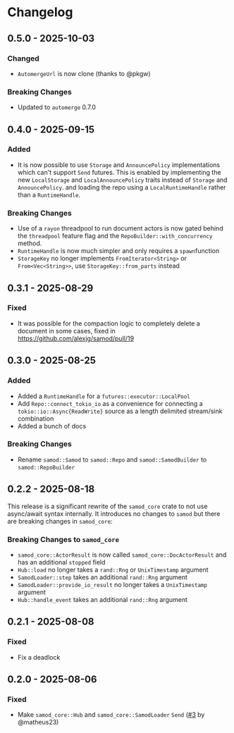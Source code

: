 # Changelog

## 0.5.0 - 2025-10-03

### Changed

* `AutomergeUrl` is now clone (thanks to @pkgw)

### Breaking Changes

* Updated to `automerge` 0.7.0

## 0.4.0 - 2025-09-15

### Added

* It is now possible to use `Storage` and `AnnouncePolicy` implementations which
  can't support `Send` futures. This is enabled by implementing the new
  `LocalStorage` and `LocalAnnouncePolicy` traits instead of `Storage` and
  `AnnouncePolicy`. and loading the repo using a `LocalRuntimeHandle` rather
  than a `RuntimeHandle`.

### Breaking Changes

* Use of a `rayon` threadpool to run document actors is now gated behind the
  `threadpool` feature flag and the `RepoBuilder::with_concurrency` method.
* `RuntimeHandle` is now much simpler and only requires a `spawn`function
* `StorageKey` no longer implements `FromIterator<String>` or
  `From<Vec<String>>`, use `StorageKey::from_parts` instead

## 0.3.1 - 2025-08-29

### Fixed

* It was possible for the compaction logic to completely delete a document in
  some cases, fixed in https://github.com/alexjg/samod/pull/19

## 0.3.0 - 2025-08-25

### Added

* Added a `RuntimeHandle` for a `futures::executor::LocalPool`
* Add `Repo::connect_tokio_io` as a convenience for connecting a
  `tokio::io::Async{ReadWrite}` source as a length delimited stream/sink
  combination
* Added a bunch of docs

### Breaking Changes

* Rename `samod::Samod` to `samod::Repo` and `samod::SamodBuilder` to `samod::RepoBuilder`

## 0.2.2 - 2025-08-18

This release is a significant rewrite of the `samod_core` crate to not use
async/await syntax internally. It introduces no changes to `samod` but there
are breaking changes in `samod_core`:

### Breaking Changes to `samod_core`

* `samod_core::ActorResult` is now called `samod_core::DocActorResult` and has
  an additional `stopped` field
* `Hub::load` no longer takes a `rand::Rng` or `UnixTimestamp` argument
* `SamodLoader::step` takes an additional `rand::Rng` argument
* `SamodLoader::provide_io_result` no longer takes a `UnixTimestamp` argument
* `Hub::handle_event` takes an additional `rand::Rng` argument

## 0.2.1 - 2025-08-08

### Fixed

* Fix a deadlock

## 0.2.0 - 2025-08-06

### Fixed

* Make `samod_core::Hub` and `samod_core::SamodLoader` `Send` ([#3](https://github.com/alexjg/samod/pull/3) by @matheus23)
